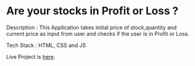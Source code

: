 # Are your stocks in Profit or Loss ?

Description : This Application takes initial price of stock,quantity and current price as input from user and checks if the user is in Profit or Loss.   

Tech Stack : HTML, CSS and JS

Live Project is [here](https://piyushlund-stocks.netlify.app/).

 
